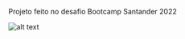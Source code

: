 Projeto feito no desafio Bootcamp Santander 2022 

![alt text]([https://github.com/brunospagi/Home-compartilhagram-bootcamp/blob/master/img/Screenshot_1.png?raw=true])
